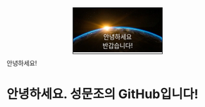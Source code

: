 <div style="width: 40%;
        margin: 10px auto;
        border: 1px solid #000000;
        position: relative;">
    <div style="width: 100%;
        height:auto;
        vertical-align: middle;">
        <img src="backgroundimg.webp">
    </div>
    <div style="color:white;
        padding: 5px 10px;
        text-align: center;
        position: absolute;
        top: 50%;
        left: 50%;
        transform: translate(-50%, -20%);">
            <p> 안녕하세요 반갑습니다!</p>
    </div>
</div>
    안녕하세요!
<!---
sungmunjo/sungmunjo is a ✨ special ✨ repository because its `README.md` (this file) appears on your GitHub profile.
You can click the Preview link to take a look at your changes.
--->

# 안녕하세요. 성문조의 GitHub입니다!

